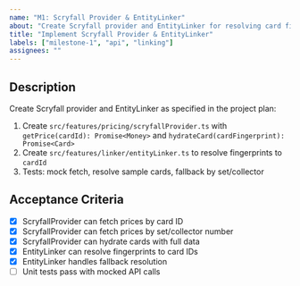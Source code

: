 ```yaml
---
name: "M1: Scryfall Provider & EntityLinker"
about: "Create Scryfall provider and EntityLinker for resolving card fingerprints"
title: "Implement Scryfall Provider & EntityLinker"
labels: ["milestone-1", "api", "linking"]
assignees: ""
---
```


## Description

Create Scryfall provider and EntityLinker as specified in the project plan:

1. Create `src/features/pricing/scryfallProvider.ts` with `getPrice(cardId): Promise<Money>` and `hydrateCard(cardFingerprint): Promise<Card>`
2. Create `src/features/linker/entityLinker.ts` to resolve fingerprints to `cardId`
3. Tests: mock fetch, resolve sample cards, fallback by set/collector

## Acceptance Criteria

- [x] ScryfallProvider can fetch prices by card ID
- [x] ScryfallProvider can fetch prices by set/collector number
- [x] ScryfallProvider can hydrate cards with full data
- [x] EntityLinker can resolve fingerprints to card IDs
- [x] EntityLinker handles fallback resolution
- [ ] Unit tests pass with mocked API calls